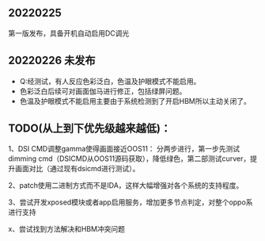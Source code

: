 ## 20220225
第一版发布，具备开机自动启用DC调光

## 20220226 未发布
* Q:经测试，有人反应色彩泛白，色温及护眼模式不能启用。
* 色彩泛白后续可对画面伽马进行修正，包括绿屏问题。
* 色温及护眼模式不能启用主要由于系统检测到了开启HBM所以主动关闭了。





## TODO(从上到下优先级越来越低)：
1、DSI CMD调整gamma使得画面接近OOS11：
	分两步进行，第一步先测试dimming cmd（DSICMD从OOS11源码获取），降低绿色，第二部测试curver，提升画面对比（通过现有dsicmd进行测试）。
	
2、patch使用二进制方式而不是IDA，这样大幅增强对各个系统的支持程度。

3、尝试开发xposed模块或者app启用服务，增加更多节点判定，对整个oppo系进行支持

x、尝试找到方法解决和HBM冲突问题
